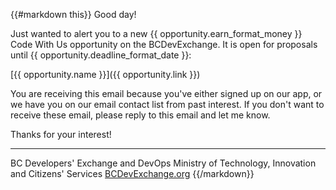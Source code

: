 {{#markdown this}}
Good day!

Just wanted to alert you to a new {{ opportunity.earn_format_money }} Code With Us opportunity on the BCDevExchange. It is open for proposals until {{ opportunity.deadline_format_date }}:

[{{ opportunity.name }}]({{ opportunity.link }})

You are receiving this email because you've either signed up on our app, or we have you on our email contact list from past interest. If you don't want to receive these email, please reply to this email and let me know.

Thanks for your interest!

-----------------------------
BC Developers' Exchange and DevOps
Ministry of Technology, Innovation and Citizens' Services
[BCDevExchange.org](http://bcdevexchange.org)
{{/markdown}}

